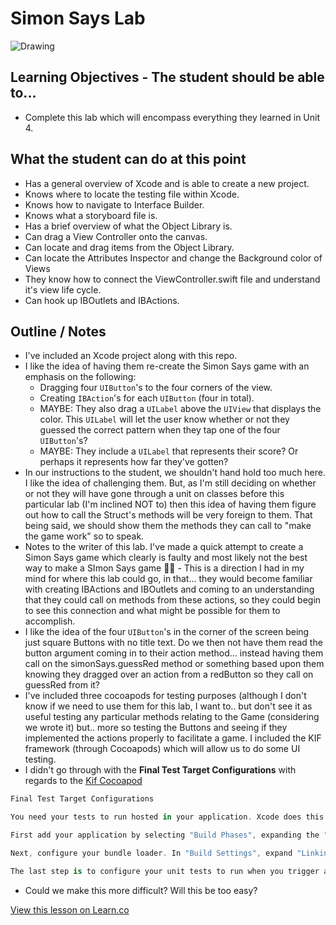 # Simon Says Lab

![Drawing](https://upload.wikimedia.org/wikipedia/en/b/b2/It's_dangerous_to_go_alone!_Take_this..png)

## Learning Objectives - The student should be able to...

* Complete this lab which will encompass everything they learned in Unit 4.

## What the student can do at this point 

* Has a general overview of Xcode and is able to create a new project.
* Knows where to locate the testing file within Xcode.
* Knows how to navigate to Interface Builder.
* Knows what a storyboard file is.
* Has a brief overview of what the Object Library is.
* Can drag a View Controller onto the canvas.
* Can locate and drag items from the Object Library.
* Can locate the Attributes Inspector and change the Background color of Views
* They know how to connect the ViewController.swift file and understand it's view life cycle.
* Can hook up IBOutlets and IBActions.

## Outline / Notes

*  I've included an Xcode project along with this repo.
* I like the idea of having them re-create the Simon Says game with an emphasis on the following:
	* Dragging four `UIButton`'s to the four corners of the view.
	* Creating `IBAction`'s for each `UIButton` (four in total).
	* MAYBE: They also drag a `UILabel` above the `UIView` that displays the color. This `UILabel` will let the user know whether or not they guessed the correct pattern when they tap one of the four `UIButton`'s?
	* MAYBE: They include a `UILabel` that represents their score? Or perhaps it represents how far they've gotten?
* In our instructions to the student, we shouldn't hand hold too much here. I like the idea of challenging them. But, as I'm still deciding on whether or not they will have gone through a unit on classes before this particular lab (I'm inclined NOT to) then this idea of having them figure out how to call the Struct's methods will be very foreign to them. That being said, we should show them the methods they can call to "make the game work" so to speak.  
* Notes to the writer of this lab. I've made a quick attempt to create a Simon Says game which clearly is faulty and most likely not the best way to make a SImon Says game 🙆🏼 - This is a direction I had in my mind for where this lab could go, in that... they would become familiar with creating IBActions and IBOutlets and coming to an understanding that they could call on methods from these actions, so they could begin to see this connection and what might be possible for them to accomplish.
* I like the idea of the four `UIButton`'s in the corner of the screen being just square Buttons with no title text. Do we then not have them read the button argument coming in to their action method... instead having them call on the simonSays.guessRed method or something based upon them knowing they dragged over an action from a redButton so they call on guessRed from it?
* I've included three cocoapods for testing purposes (although I don't know if we need to use them for this lab, I want to.. but don't see it as useful testing any particular methods relating to the Game (considering we wrote it) but.. more so testing the Buttons and seeing if they implemented the actions properly to facilitate a game. I included the KIF framework (through Cocoapods) which will allow us to do some UI testing.
* I didn't go through with the **Final Test Target Configurations** with regards to the [Kif Cocoapod](https://github.com/kif-framework/KIF#final-test-target-configurations)

```swift
Final Test Target Configurations

You need your tests to run hosted in your application. Xcode does this for you by default when creating a new testing bundle target, but if you're migrating an older bundle, follow the steps below.

First add your application by selecting "Build Phases", expanding the "Target Dependencies" section, clicking on the "+" button, and in the new sheet that appears selecting your application target and clicking "Add".

Next, configure your bundle loader. In "Build Settings", expand "Linking" and edit "Bundle Loader" to be $(BUILT_PRODUCTS_DIR)/MyApplication.app/MyApplication where MyApplication is the name of your app. Expand the "Testing" section and edit "Test Host" to be $(BUNDLE_LOADER). Also make sure that "Wrapper Extension" is set to "xctest".

The last step is to configure your unit tests to run when you trigger a test (⌘U). Click on your scheme name and select "Edit Scheme…". Click on "Test" in the sidebar followed by the "+" in the bottom left corner. Select your testing target and click "OK".
```

* Could we make this more difficult? Will this be too easy?

<a href='https://learn.co/lessons/OutletLab' data-visibility='hidden'>View this lesson on Learn.co</a>
